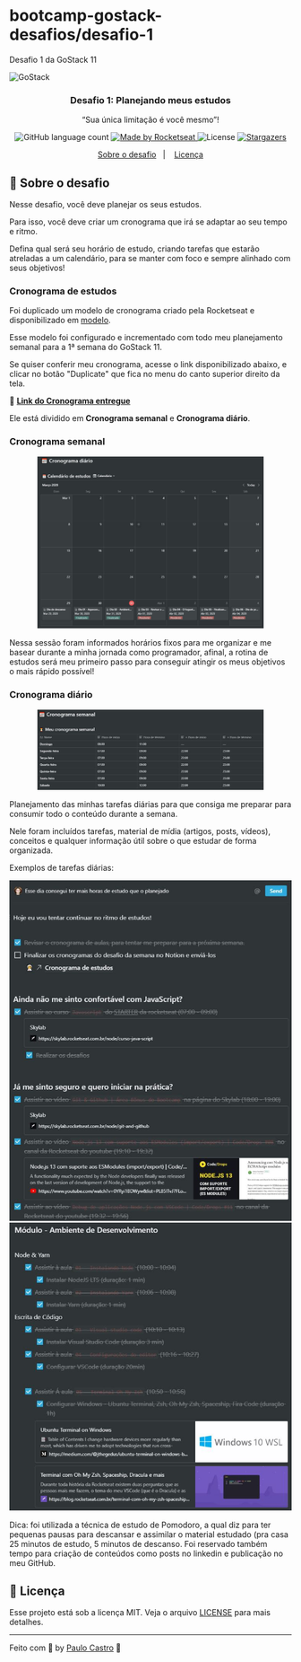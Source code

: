 # bootcamp-gostack-desafios/desafio-1
Desafio 1 da GoStack 11

<img alt="GoStack" src="https://storage.googleapis.com/golden-wind/bootcamp-gostack/header-desafios.png" />

<h3 align="center">
  Desafio 1: Planejando meus estudos
</h3>

<p align="center">“Sua única limitação é você mesmo”!</blockquote>

<p align="center">
  <img alt="GitHub language count" src="https://img.shields.io/github/languages/count/rocketseat/bootcamp-gostack-desafios?color=%2304D361">

  <a href="https://rocketseat.com.br">
    <img alt="Made by Rocketseat" src="https://img.shields.io/badge/made%20by-Rocketseat-%2304D361">
  </a>

  <img alt="License" src="https://img.shields.io/badge/license-MIT-%2304D361">

  <a href="https://github.com/Rocketseat/bootcamp-gostack-desafios/stargazers">
    <img alt="Stargazers" src="https://img.shields.io/github/stars/rocketseat/bootcamp-gostack-desafios?style=social">
  </a>
</p>

<p align="center">
  <a href="#rocket-sobre-o-desafio">Sobre o desafio</a>&nbsp;&nbsp;&nbsp;|&nbsp;&nbsp;&nbsp;
  <a href="#memo-licença">Licença</a>
</p>

## :rocket: Sobre o desafio

Nesse desafio, você deve planejar os seus estudos.

Para isso, você deve criar um cronograma que irá se adaptar ao seu tempo e ritmo.

Defina qual será seu horário de estudo, criando tarefas que estarão atreladas a um calendário, para se manter com foco e sempre alinhado com seus objetivos!

### Cronograma de estudos

Foi duplicado um modelo de cronograma criado pela Rocketseat e disponibilizado em [modelo](https://www.notion.so/Cronograma-de-estudos-e390bc8d2f5743668ec03348a3306070).

Esse modelo foi configurado e incrementado com todo meu planejamento semanal para a 1ª semana do GoStack 11.

Se quiser conferir meu cronograma, acesse o link disponibilizado abaixo, e clicar no botão "Duplicate" que fica no menu do canto superior direito da tela. 

📄 **[Link do Cronograma entregue](https://www.notion.so/Cronograma-de-estudos-836b82c49b3c40bb9a4b50cc35a27c28)**

Ele está dividido em **Cronograma semanal** e **Cronograma diário**.

### Cronograma semanal

<p align="center">
  <img width="80%" src="./assets/cronograma-diario.jpg">
</p>

Nessa sessão foram informados horários fixos para me organizar e me basear durante a minha jornada como programador, afinal, a rotina de estudos será meu primeiro passo para conseguir atingir os meus objetivos o mais rápido possível!

### Cronograma diário

<p align="center">
  <img width="80%" src="./assets/cronograma-semanal.jpg">
</p>

Planejamento das minhas tarefas diárias para que consiga me preparar para consumir todo o conteúdo durante a semana.

Nele foram incluídos tarefas, material de mídia (artigos, posts, vídeos), conceitos e qualquer informação útil sobre o que estudar de forma organizada.

Exemplos de tarefas diárias:

![alt-text-1](./assets/tarefa-diaria-1.jpg "Tarefas") ![alt-text-2](./assets/tarefa-diaria-2.jpg "Tarefas")

Dica: foi utilizada a técnica de estudo de Pomodoro, a qual diz para ter pequenas pausas para descansar e assimilar o material estudado (pra casa 25 minutos de estudo, 5 minutos de descanso. Foi reservado também tempo para criação de conteúdos como posts no linkedin e publicação no meu GitHub.


## :memo: Licença

Esse projeto está sob a licença MIT. Veja o arquivo [LICENSE](LICENSE.md) para mais detalhes.

---

Feito com 💜 by <a href="https://www.linkedin.com/in/prenato84">Paulo Castro</a> :wave:

